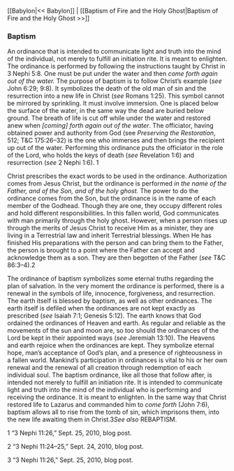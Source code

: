 [[Babylon|<< Babylon]]  |  [[Baptism of Fire and the Holy Ghost|Baptism of Fire and the Holy Ghost >>]]

### Baptism
An ordinance that is intended to communicate light and truth into the mind of the individual, not merely to fulfill an initiation rite. It is meant to enlighten. The ordinance is performed by following the instructions taught by Christ in 3 Nephi 5:8. One must be put under the water and then *come forth again out of the water.* The purpose of baptism is to follow Christ’s example (*see* John 6:29; 9:8). It symbolizes the death of the old man of sin and the resurrection into a new life in Christ (*see* Romans 1:25). This symbol cannot be mirrored by sprinkling. It must involve immersion. One is placed below the surface of the water, in the same way the dead are buried below ground. The breath of life is cut off while under the water and restored anew when *[coming] forth again out of the water*. The officiator, having obtained power and authority from God (see *Preserving the Restoration*, 512; T&C 175:26–32) is the one who immerses and then brings the recipient up out of the water. Performing this ordinance puts the officiator in the role of the Lord, who holds the keys of death (*see* Revelation 1:6) and resurrection (*see* 2 Nephi 1:6). 1

Christ prescribes the exact words to be used in the ordinance. Authorization comes from Jesus Christ, but the ordinance is performed *in the name of the Father, and of the Son, and of the holy ghost.* The power to do the ordinance comes from the Son, but the ordinance is in the name of each member of the Godhead. Though they are one, they occupy different roles and hold different responsibilities. In this fallen world, God communicates with man primarily through the holy ghost. However, when a person rises up through the merits of Jesus Christ to receive Him as a minister, they are living in a Terrestrial law and inherit Terrestrial blessings. When He has finished His preparations with the person and can bring them to the Father, the person is brought to a point where the Father can accept and acknowledge them as a son. They are then begotten of the Father (*see* T&C 86:3–4).2

The ordinance of baptism symbolizes some eternal truths regarding the plan of salvation. In the very moment the ordinance is performed, there is a renewal in the symbols of life, innocence, forgiveness, and resurrection. The earth itself is blessed by baptism, as well as other ordinances. The earth itself is defiled when the ordinances are not kept exactly as prescribed (*see* Isaiah 7:1; Genesis 5:12). The earth knows that God ordained the ordinances of Heaven and earth. As regular and reliable as the movements of the sun and moon are, so too should the ordinances of the Lord be kept in their appointed ways (*see* Jeremiah 13:10). The Heavens and earth rejoice when the ordinances are kept. They symbolize eternal hope, man’s acceptance of God’s plan, and a presence of righteousness in a fallen world. Mankind’s participation in ordinances is vital to his or her own renewal and the renewal of all creation through redemption of each individual soul. The baptism ordinance, like all those that follow after, is intended not merely to fulfill an initiation rite. It is intended to communicate light and truth into the mind of the individual who is performing and receiving the ordinance. It is meant to enlighten. In the same way that Christ restored life to Lazarus and commanded him to *come forth* (John 7:6), baptism allows all to rise from the tomb of sin, which imprisons them, into the new life awaiting them in Christ.3*See also* REBAPTISM.



1 “3 Nephi 11:26,” Sept. 25, 2010, blog post.


2 “3 Nephi 11:24–25,” Sept. 24, 2010, blog post.


3 “3 Nephi 11:26,” Sept. 25, 2010, blog post.